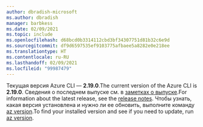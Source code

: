 ```yaml
---
author: dbradish-microsoft
ms.author: dbradish
manager: barbkess
ms.date: 02/09/2021
ms.topic: include
ms.openlocfilehash: d68bcd0b3314112cbd3bf34307751d81b32c6e9d
ms.sourcegitcommit: df9d6597535ef9103775afbaee5a8282e0e218ee
ms.translationtype: HT
ms.contentlocale: ru-RU
ms.lasthandoff: 02/09/2021
ms.locfileid: "99987479"
---
```

<span data-ttu-id="424a4-101">Текущая версия Azure CLI — __2.19.0__.</span><span class="sxs-lookup"><span data-stu-id="424a4-101">The current version of the Azure CLI is __2.19.0__.</span></span> <span data-ttu-id="424a4-102">Сведения о последнем выпуске см. в [заметках о выпуске](../release-notes-azure-cli.md).</span><span class="sxs-lookup"><span data-stu-id="424a4-102">For information about the latest release, see the [release notes](../release-notes-azure-cli.md).</span></span> <span data-ttu-id="424a4-103">Чтобы узнать, какая версия установлена и нужно ли ее обновить, выполните команду [az version](/cli/azure/reference-index#az_version).</span><span class="sxs-lookup"><span data-stu-id="424a4-103">To find your installed version and see if you need to update, run [az version](/cli/azure/reference-index#az_version).</span></span>
